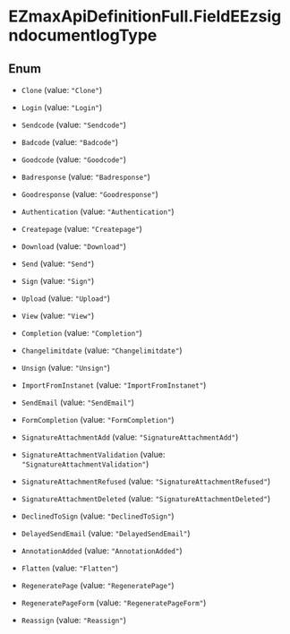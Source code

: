 # EZmaxApiDefinitionFull.FieldEEzsigndocumentlogType

## Enum


* `Clone` (value: `"Clone"`)

* `Login` (value: `"Login"`)

* `Sendcode` (value: `"Sendcode"`)

* `Badcode` (value: `"Badcode"`)

* `Goodcode` (value: `"Goodcode"`)

* `Badresponse` (value: `"Badresponse"`)

* `Goodresponse` (value: `"Goodresponse"`)

* `Authentication` (value: `"Authentication"`)

* `Createpage` (value: `"Createpage"`)

* `Download` (value: `"Download"`)

* `Send` (value: `"Send"`)

* `Sign` (value: `"Sign"`)

* `Upload` (value: `"Upload"`)

* `View` (value: `"View"`)

* `Completion` (value: `"Completion"`)

* `Changelimitdate` (value: `"Changelimitdate"`)

* `Unsign` (value: `"Unsign"`)

* `ImportFromInstanet` (value: `"ImportFromInstanet"`)

* `SendEmail` (value: `"SendEmail"`)

* `FormCompletion` (value: `"FormCompletion"`)

* `SignatureAttachmentAdd` (value: `"SignatureAttachmentAdd"`)

* `SignatureAttachmentValidation` (value: `"SignatureAttachmentValidation"`)

* `SignatureAttachmentRefused` (value: `"SignatureAttachmentRefused"`)

* `SignatureAttachmentDeleted` (value: `"SignatureAttachmentDeleted"`)

* `DeclinedToSign` (value: `"DeclinedToSign"`)

* `DelayedSendEmail` (value: `"DelayedSendEmail"`)

* `AnnotationAdded` (value: `"AnnotationAdded"`)

* `Flatten` (value: `"Flatten"`)

* `RegeneratePage` (value: `"RegeneratePage"`)

* `RegeneratePageForm` (value: `"RegeneratePageForm"`)

* `Reassign` (value: `"Reassign"`)


